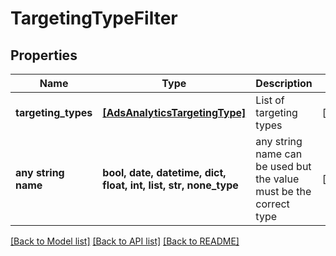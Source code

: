 # TargetingTypeFilter


## Properties
Name | Type | Description | Notes
------------ | ------------- | ------------- | -------------
**targeting_types** | [**[AdsAnalyticsTargetingType]**](AdsAnalyticsTargetingType.md) | List of targeting types | [optional] 
**any string name** | **bool, date, datetime, dict, float, int, list, str, none_type** | any string name can be used but the value must be the correct type | [optional]

[[Back to Model list]](../README.md#documentation-for-models) [[Back to API list]](../README.md#documentation-for-api-endpoints) [[Back to README]](../README.md)


